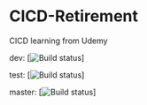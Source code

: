 # CICD-Retirement
CICD learning from Udemy

dev: [![Build status](https://build.appcenter.ms/v0.1/apps/10208ed6-d0ce-4342-9dec-43c8af9a8f81/branches/dev/badge)]

test: [![Build status](https://build.appcenter.ms/v0.1/apps/10208ed6-d0ce-4342-9dec-43c8af9a8f81/branches/test/badge)]

master: [![Build status](https://build.appcenter.ms/v0.1/apps/10208ed6-d0ce-4342-9dec-43c8af9a8f81/branches/master/badge)]
